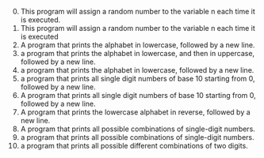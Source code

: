 0. This program will assign a random number to the variable n each time it is executed. 
1. This program will assign a random number to the variable n each time it is executed
2. A  program that prints the alphabet in lowercase, followed by a new line.
3. a program that prints the alphabet in lowercase, and then in uppercase, followed by a new line.
4. a program that prints the alphabet in lowercase, followed by a new line.
5. a program that prints all single digit numbers of base 10 starting from 0, followed by a new line.
6. A  program that prints all single digit numbers of base 10 starting from 0, followed by a new line.
7. A program that prints the lowercase alphabet in reverse, followed by a new line.
8. A  program that prints all possible combinations of single-digit numbers.
9. a program that prints all possible combinations of single-digit numbers.
100. a program that prints all possible different combinations of two digits.
